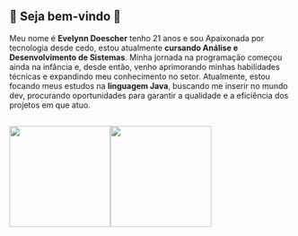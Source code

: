 ## 🌸 Seja bem-vindo 🌸
  Meu nome é **Evelynn Doescher** tenho 21 anos e sou Apaixonada por tecnologia desde cedo, estou atualmente **cursando Análise e Desenvolvimento de Sistemas**. Minha jornada na programação começou ainda na infância e, desde então, venho aprimorando minhas habilidades técnicas e expandindo meu conhecimento no setor. Atualmente, estou focando meus estudos na **linguagem Java**, buscando me inserir no mundo dev, procurando oportunidades para garantir a qualidade e a eficiência dos projetos em que atuo.
 ##

<div>
  <a href="https://github.com/EveDoescher">
  <img style="float:left" height="180em" src="https://github-readme-stats.vercel.app/api?username=EveDoescher&show_icons=true&bg_color=00000000&title_color=F0F0F0&text_color=F5BFEA&icon_color=F5BFEA&locale=pt-BR&hide_border=true&include_all_commits=true&count_private=true"/>
  <img style="float:left" height="180em" src="https://github-readme-stats.vercel.app/api/top-langs/?username=EveDoescher&layout=compact&langs_count=7&bg_color=00000000&title_color=F0F0F0&text_color=F5BFEA&icon_color=F5BFEA&locale=pt-BR&hide_border=true"/>
</div>
  
  ##
  
<!-- <div> 
<div style="float:left">
    <h3 style="color:#F5BFEA">Linguagens estudadas</h3>
      <img alt="HTML" height="30" width="40" src="https://raw.githubusercontent.com/devicons/devicon/master/icons/html5/html5-original.svg">
      <img alt="CSS" height="30" width="40" src="https://raw.githubusercontent.com/devicons/devicon/master/icons/css3/css3-original.svg">
      <img alt="Js" height="30" width="40" src="https://raw.githubusercontent.com/devicons/devicon/master/icons/javascript/javascript-plain.svg">
</div>

  <div style="float:left">
  <h3>Linguagens de interesse</h3>
      <img alt="PHP" height="30" width="40" src="https://cdn.jsdelivr.net/gh/devicons/devicon/icons/php/php-plain.svg" />
      <img alt="React" height="30" width="40" src="https://raw.githubusercontent.com/devicons/devicon/master/icons/react/react-original.svg">
      <img alt="Jquery" height="30" width="40" src="https://cdn.jsdelivr.net/gh/devicons/devicon/icons/jquery/jquery-plain-wordmark.svg" />        
</div>
</div>!--> 
